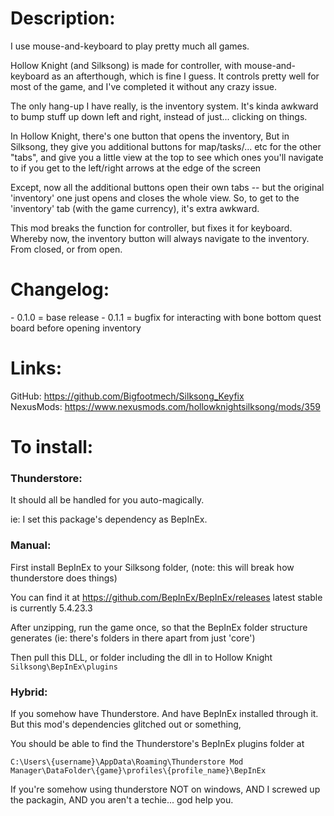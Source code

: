 <h1>Description:</h1>
I use mouse-and-keyboard to play pretty much all games.

Hollow Knight (and Silksong) is made for controller, with mouse-and-keyboard as an afterthough, which is fine I guess.
It controls pretty well for most of the game, and I've completed it without any crazy issue.

The only hang-up I have really, is the inventory system. 
It's kinda awkward to bump stuff up down left and right, instead of just... clicking on things.

In Hollow Knight, there's one button that opens the inventory, 
But in Silksong, they give you additional buttons for map/tasks/... etc for the other "tabs", and give you a little view at the top to see which ones you'll navigate to if you get to the left/right arrows at the edge of the screen

Except, now all the additional buttons open their own tabs -- but the original 'inventory' one just opens and closes the whole view.
So, to get to the 'inventory' tab (with the game currency), it's extra awkward.

This mod breaks the function for controller, but fixes it for keyboard.
Whereby now, the inventory button will always navigate to the inventory.
From closed, or from open.

<h1>Changelog:</h1>
- 0.1.0 = base release
- 0.1.1 = bugfix for interacting with bone bottom quest board before opening inventory

<h1>Links:</h1>
GitHub: <a href = "https://github.com/Bigfootmech/Silksong_Keyfix">https://github.com/Bigfootmech/Silksong_Keyfix</a> <br />
NexusMods: <a href = "https://www.nexusmods.com/hollowknightsilksong/mods/359">https://www.nexusmods.com/hollowknightsilksong/mods/359</a>

<h1>To install:</h1>

<h3>Thunderstore:</h3>
It should all be handled for you auto-magically.

ie: I set this package's dependency as BepInEx.

<h3>Manual:</h3>
First install BepInEx to your Silksong folder,
(note: this will break how thunderstore does things)

You can find it at
https://github.com/BepInEx/BepInEx/releases
latest stable is currently 5.4.23.3

After unzipping, run the game once, so that the BepInEx folder structure generates
(ie: there's folders in there apart from just 'core')

Then pull this DLL, or folder including the dll in to 
Hollow Knight <code>Silksong\BepInEx\plugins</code>

<h3>Hybrid:</h3>
If you somehow have Thunderstore.
And have BepInEx installed through it.
But this mod's dependencies glitched out or something,

You should be able to find the Thunderstore's BepInEx plugins folder at 

<code>C:\\Users\\{username}\\AppData\\Roaming\\Thunderstore Mod Manager\\DataFolder\\{game}\\profiles\\{profile_name}\\BepInEx</code>

If you're somehow using thunderstore NOT on windows, AND I screwed up the packagin, AND you aren't a techie... god help you.

